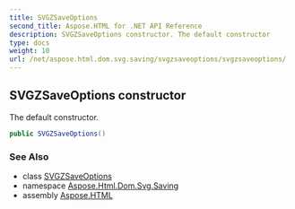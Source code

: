 ```yaml
---
title: SVGZSaveOptions
second_title: Aspose.HTML for .NET API Reference
description: SVGZSaveOptions constructor. The default constructor
type: docs
weight: 10
url: /net/aspose.html.dom.svg.saving/svgzsaveoptions/svgzsaveoptions/
---
```

## SVGZSaveOptions constructor

The default constructor.

```csharp
public SVGZSaveOptions()
```

### See Also

* class [SVGZSaveOptions](../)
* namespace [Aspose.Html.Dom.Svg.Saving](../../../aspose.html.dom.svg.saving/)
* assembly [Aspose.HTML](../../../)

